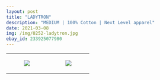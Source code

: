 ```yaml
---
layout: post
title: "LADYTRON"
description: "MEDIUM | 100% Cotton | Next Level apparel"
date: 2021-03-08
img: /img/0252-ladytron.jpg
ebay_id: 233925077980
---
```




<table style="width:100%;"><tr><td style="vertical-align:top;">
      <figure class="tmblr-full" data-orig-height="2048" data-orig-width="1365" data-orig-src="https://concertshirts.netlify.app/shirts/0252/0252-01.jpg"><img src="https://64.media.tumblr.com/1dc3b232b20b27637906955a62cc0730/4c581dd23fe9f106-d2/s540x810/e49bbf69f032a752fc9498cbcc1e45b0e82b392a.jpg" data-orig-height="2048" data-orig-width="1365" data-orig-src="https://concertshirts.netlify.app/shirts/0252/0252-01.jpg"/></figure></td>
    <td style="vertical-align:top;">
      <figure class="tmblr-full" data-orig-height="2048" data-orig-width="1365" data-orig-src="https://concertshirts.netlify.app/shirts/0252/0252-02.jpg"><img src="https://64.media.tumblr.com/209da0a9c61a8dc70bec8224a64aa2b7/4c581dd23fe9f106-f9/s540x810/10b050a9092bec663b5217e53412f49bc97e25fc.jpg" data-orig-height="2048" data-orig-width="1365" data-orig-src="https://concertshirts.netlify.app/shirts/0252/0252-02.jpg"/></figure></td>
  </tr></table>
